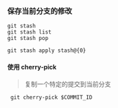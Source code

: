 ### 保存当前分支的修改
```
git stash
git stash list
git stash pop

git stash apply stash@{0}
```

#### 使用 cherry-pick
> 复制一个特定的提交到当前分支
```
 git cherry-pick $COMMIT_ID
```